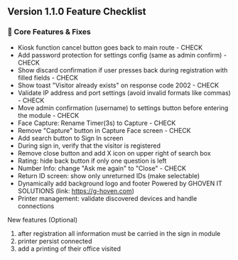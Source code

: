 ## Version 1.1.0 Feature Checklist

### 🔧 Core Features & Fixes

- Kiosk function cancel button goes back to main route - CHECK
- Add password protection for settings config (same as admin confirm) - CHECK
- Show discard confirmation if user presses back during registration with filled fields - CHECK
- Show toast "Visitor already exists" on response code 2002 - CHECK
- Validate IP address and port settings (avoid invalid formats like commas) - CHECK
- Move admin confirmation (username) to settings button before entering the module - CHECK
- Face Capture: Rename Timer(3s) to Capture - CHECK
- Remove "Capture" button in Capture Face screen - CHECK
- Add search button to Sign In screen
- During sign in, verify that the visitor is registered
- Remove close button and add X icon on upper right of search box
- Rating: hide back button if only one question is left
- Number Info: change "Ask me again" to "Close" - CHECK
- Return ID screen: show only unreturned IDs (make selectable)
- Dynamically add background logo and footer Powered by GHOVEN IT SOLUTIONS (link: https://g-hoven.com)
- Printer management: validate discovered devices and handle connections

New features (Optional)

1. after registration all information must be carried in the sign in module
2. printer persist connected
3. add a printing of their office visited
